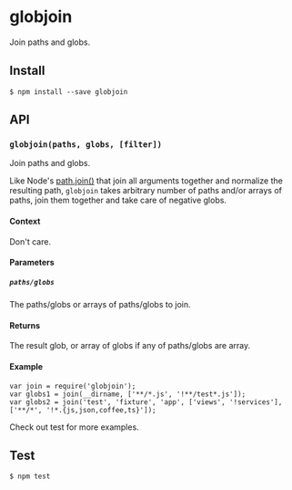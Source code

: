 # globjoin

Join paths and globs.

## Install
```
$ npm install --save globjoin
```

## API

### `globjoin(paths, globs, [filter])`
Join paths and globs.

Like Node's [path.join()](https://nodejs.org/api/path.html#path_path_join_path1_path2) that join all arguments together and normalize the resulting path, `globjoin` takes arbitrary number of paths and/or arrays of paths, join them together and take care of negative globs.
#### Context
Don't care.
#### Parameters
##### `paths/globs`
The paths/globs or arrays of paths/globs to join.
#### Returns
The result glob, or array of globs if any of paths/globs are array.
#### Example
```
var join = require('globjoin');
var globs1 = join(__dirname, ['**/*.js', '!**/test*.js']);
var globs2 = join('test', 'fixture', 'app', ['views', '!services'], ['**/*', '!*.{js,json,coffee,ts}']);
```

Check out test for more examples.

## Test
```
$ npm test
```